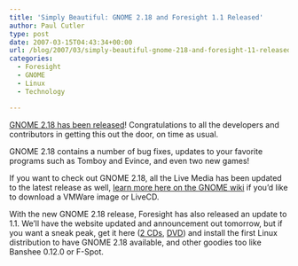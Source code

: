 ```yaml
---
title: 'Simply Beautiful: GNOME 2.18 and Foresight 1.1 Released'
author: Paul Cutler
type: post
date: 2007-03-15T04:43:34+00:00
url: /blog/2007/03/simply-beautiful-gnome-218-and-foresight-11-released/
categories:
  - Foresight
  - GNOME
  - Linux
  - Technology

---
```

[GNOME 2.18 has been released][1]! Congratulations to all the developers and contributors in getting this out the door, on time as usual.

GNOME 2.18 contains a number of bug fixes, updates to your favorite programs such as Tomboy and Evince, and even two new games!

If you want to check out GNOME 2.18, all the Live Media has been updated to the latest release as well, [learn more here on the GNOME wiki][2] if you&#8217;d like to download a VMWare image or LiveCD.

With the new GNOME 2.18 release, Foresight has also released an update to 1.1. We&#8217;ll have the website updated and announcement out tomorrow, but if you want a sneak peak, get it here ([2 CDs][3], [DVD][4]) and install the first Linux distribution to have GNOME 2.18 available, and other goodies too like Banshee 0.12.0 or F-Spot.

 [1]: http://www.gnome.org/start/2.18/notes/en/
 [2]: http://live.gnome.org/GnomeLiveMedia
 [3]: http://www.rpath.org/rbuilder/project/foresight/build?id=9209
 [4]: http://www.rpath.org/rbuilder/project/foresight/build?id=9208
